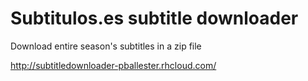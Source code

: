 Subtitulos.es subtitle downloader
==========================
Download entire season's subtitles in a zip file

http://subtitledownloader-pballester.rhcloud.com/
